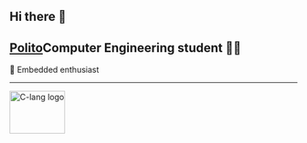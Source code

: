 ## Hi there 👋

## [Polito](https://www.polito.it)Computer Engineering student 👩‍💻 

💾 Embedded enthusiast

---
<div style="width: 2100px; height: 75px; display: flex; justify-content: space-between; align-items: center;">
    <a>
        <img src="https://external-content.duckduckgo.com/iu/?u=https%3A%2F%2Fwww.pngkit.com%2Fpng%2Ffull%2F101-1010012_download-png.png&f=1&nofb=1&ipt=c59609bc0540269d0897694fd35ef39e9fe8d85d3554e39d9f13c1fb6bccae3e&ipo=images"
            alt = "C-lang logo" height="100%">
    </a>
    <a href="https://c3-lang.org/">
        <img src="https://c3-lang.org/logo.svg"
            alt = "Rust-lang logo" height="99%">
    </a>
    <a href="https://www.rust-lang.org/">
        <img src="https://external-content.duckduckgo.com/iu/?u=https%3A%2F%2Flogodix.com%2Flogo%2F700854.png&f=1&nofb=1&ipt=8c64c8ad080d73f21aeb68275b8bdc6a962f5ee2b155a7c45e35e94c2aa40906&ipo=images"
            alt = "Rust-lang logo" height="100%">
    </a>
</div>

